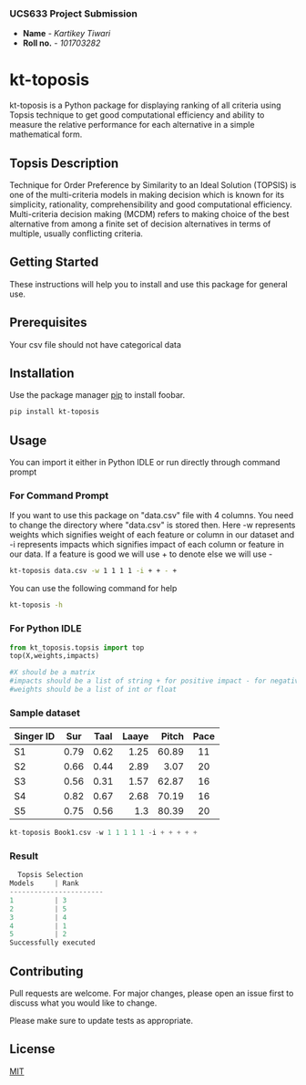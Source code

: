 ### UCS633 Project Submission
* **Name** - *Kartikey Tiwari* 
* **Roll no.** - *101703282* 

# kt-toposis

kt-toposis is a Python package for displaying ranking of all criteria using Topsis technique to get good computational efficiency and ability to measure the relative performance for each alternative in a simple mathematical form. 

## Topsis Description

Technique for Order Preference by Similarity to an Ideal Solution (TOPSIS) is one of the multi-criteria models in making decision which is known for its  simplicity, rationality, comprehensibility and good computational efficiency. Multi-criteria decision making (MCDM) refers to making choice of the best alternative from among a finite set of decision alternatives in terms of multiple, usually conflicting criteria.

## Getting Started

These instructions will help you to install and use this package for general use. 

## Prerequisites

Your csv file should not have categorical data


## Installation

Use the package manager [pip](https://pip.pypa.io/en/stable/) to install foobar.

```bash
pip install kt-toposis
```

## Usage
You can import it either in Python IDLE or run directly through command prompt

### For Command Prompt

If you want to use this package on "data.csv" file with 4 columns. You need to change the directory where "data.csv" is stored then. Here -w represents weights which signifies weight of each feature or column in our dataset and -i represents impacts which signifies impact of each column or feature in our data. If a feature is good we will use + to denote else we will use -

```bash
kt-toposis data.csv -w 1 1 1 1 -i + + - +
```
You can use the following command for help

```bash
kt-toposis -h
```

### For Python IDLE

```python
from kt_toposis.topsis import top
top(X,weights,impacts)

#X should be a matrix
#impacts should be a list of string + for positive impact - for negative impact
#weights should be a list of int or float
```
### Sample dataset


|Singer ID	   |Sur     |Taal	|Laaye	|Pitch	|Pace|
| ------------ |:------:|:-----:| -----:|------:|:---:       
|S1	     	   | 0.79   | 0.62	|1.25	|60.89	|11  |
|S2	    	   | 0.66   | 0.44	|2.89	|3.07	|20  | 
|S3	    	   | 0.56   |0.31	|1.57	|62.87	|16  | 
|S4	    	   | 0.82   |0.67	|2.68	|70.19	|16  |
|S5	    	   | 0.75   |0.56	|1.3	|80.39	|20  |

```python
kt-toposis Book1.csv -w 1 1 1 1 1 -i + + + + +
```

### Result

```python
  Topsis Selection
Models     | Rank
-----------------------
1          | 3
2          | 5
3          | 4
4          | 1
5          | 2
Successfully executed
```

## Contributing
Pull requests are welcome. For major changes, please open an issue first to discuss what you would like to change.

Please make sure to update tests as appropriate.

## License
[MIT](https://choosealicense.com/licenses/mit/)